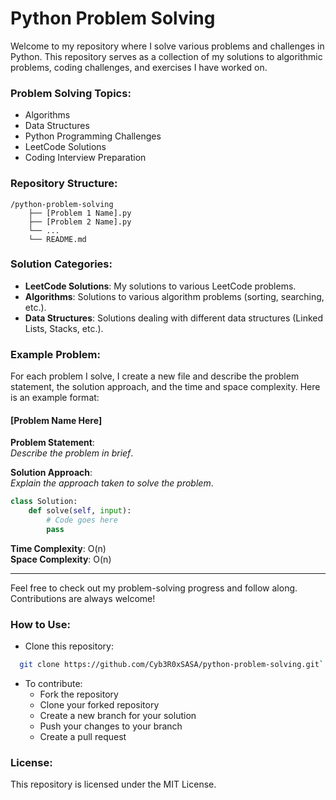 
# Python Problem Solving

Welcome to my repository where I solve various problems and challenges in Python. This repository serves as a collection of my solutions to algorithmic problems, coding challenges, and exercises I have worked on.

### Problem Solving Topics:
- Algorithms
- Data Structures
- Python Programming Challenges
- LeetCode Solutions
- Coding Interview Preparation

### Repository Structure:
```
/python-problem-solving
    ├── [Problem 1 Name].py
    ├── [Problem 2 Name].py
    └── ...
    └── README.md
```

### Solution Categories:
- **LeetCode Solutions**: My solutions to various LeetCode problems.
- **Algorithms**: Solutions to various algorithm problems (sorting, searching, etc.).
- **Data Structures**: Solutions dealing with different data structures (Linked Lists, Stacks, etc.).

### Example Problem:
For each problem I solve, I create a new file and describe the problem statement, the solution approach, and the time and space complexity. Here is an example format:

#### [Problem Name Here]
**Problem Statement**:  
_Describe the problem in brief_.

**Solution Approach**:  
_Explain the approach taken to solve the problem_.

```python
class Solution:
    def solve(self, input):
        # Code goes here
        pass
```

**Time Complexity**: O(n)  
**Space Complexity**: O(n)

---

Feel free to check out my problem-solving progress and follow along. Contributions are always welcome!

### How to Use:
- Clone this repository:
```bash
  git clone https://github.com/Cyb3R0xSASA/python-problem-solving.git`
```
- To contribute:
  - Fork the repository
  - Clone your forked repository
  - Create a new branch for your solution
  - Push your changes to your branch
  - Create a pull request

### License:
This repository is licensed under the MIT License.